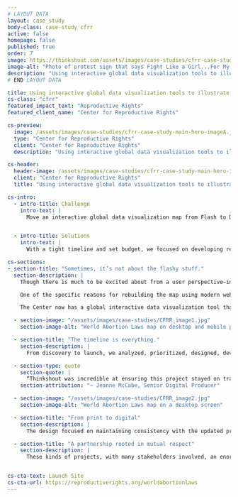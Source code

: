 ```yaml
---
# LAYOUT DATA
layout: case_study
body-class: case-study cfrr
active: false
homepage: false
published: true
order: 7
image: https://thinkshout.com/assets/images/case-studies/cfrr-case-study-main-hero-imageA.jpg
image-alt: "Photo of protest sign that says Fight Like a Girl...For My Rights"
description: "Using interactive global data visualization tools to illustrate the legal status of abortion laws -- worldwide."
# END LAYOUT DATA

title: Using interactive global data visualization tools to illustrate the legal status of abortion laws -- worldwide.
cs-class: "cfrr"
featured_impact_text: "Reproductive Rights"
featured_client_name: "Center for Reproductive Rights"

cs-preview:
  image: /assets/images/case-studies/cfrr-case-study-main-hero-imageA.jpg
  type: "Center for Reproductive Rights"
  client: "Center for Reproductive Rights"
  description: "Using interactive global data visualization tools to illustrate the legal status of abortion laws -- worldwide."

cs-header:
  header-image: /assets/images/case-studies/cfrr-case-study-main-hero-imageA.jpg
  client: "Center for Reproductive Rights"
  title: "Using interactive global data visualization tools to illustrate the legal status of abortion laws -- worldwide."

cs-intro:
  - intro-title: Challenge
    intro-text: |
      Move an interactive global data visualization map from Flash to Drupal 8 in just 6 weeks, including key user experience changes and strategic design updates.


  - intro-title: Solutions
    intro-text: |
      With a tight timeline and set budget, we focused on developing responsive tools and elevating access to the Center’s most valuable resources for priority audiences—tweaking what we could and planning for a potential Phase 2 with expanded functionality.

cs-sections:
- section-title: "Sometimes, it’s not about the flashy stuff."
  section-description: |
    Though there is much to be excited about from a user perspective—including some very strategic user experience and design updates—most of our partnership with The Center for Reproductive Rights focused on what you can’t see: The World Abortion Laws Map was originally built on Flash, and with the Center moving its entire website from Drupal 6 to Drupal 8, they needed to lift the map from Flash and rebuild it in Drupal 8. The library we used for the map was D3.js. Beyond that, the map was previously unavailable for viewing on mobile devices. We knew it was crucial to improve access to key information and hone core functionalities for the Center’s primary audiences.

    One of the specific reasons for rebuilding the map using modern web technologies was so that it could be accessed on mobile devices. The map was not available full-stop on any iPhone or iPad until we built this new one.

    The Center now has a global interactive data visualization tool that no longer requires its own URL or Flash to launch. The map itself is also responsive, a huge improvement from its former iteration, and offers a clearer hierarchy of information, from resource-driven investigation to engagement-level calls to action.

  - section-image: "/assets/images/case-studies/CFRR_image1.jpg"
    section-image-alt: "World Abortion Laws map on desktop and mobile phone"

  - section-title: "The timeline is everything."
    section-description: |
      From discovery to launch, we analyzed, prioritized, designed, developed, QA’d and demoed the new World Abortion Laws Map in just 6 weeks.

  - section-type: quote
    section-quote: |
      “Thinkshout was incredible at ensuring this project stayed on track, given the very short turnaround time. They were diligent in their project management and were able to anticipate the types of delays that often hold projects up, so that we could tackle them ahead of time.  We felt confident throughout the project that we would make it to launch on time – and indeed, we did!”
    section-attribution: "~ Jeanne McCabe, Senior Digital Producer"

  - section-image: "/assets/images/case-studies/CFRR_image2.jpg"
    section-image-alt: "World Abortion Laws map on a desktop screen"

  - section-title: "From print to digital"
    section-description: |
      The design focused on maintaining consistency with the updated print version of the map and leveraging the existing brand while providing a clean and user-friendly experience at all screen sizes. The foundation of the map was rooted in an established color coding system to identify various countries’ laws. Through this, we found opportunities to incorporate those vibrant and highly identifiable colors to highlight meaningful content through bold dropdowns.

  - section-title: "A partnership rooted in mutual respect"
    section-description: |
      These kinds of projects, with many stakeholders involved, an enormous amount of content, and a hard deadline, are only possible with extraordinary client partnerships—which is exactly what we found in the Center’s team. ThinkShout was and continues to recognize what a privilege it is to work with organizations like The Center for Reproductive Rights, especially now, when access to abortion here in the United States is brutally under attack. We’re proud of the move from Flash to Drupal 8, glad to have implemented improved functionality and design for core audiences, and encouraged by the post-launch analytics we’re seeing so far, but most importantly, we’re thankful for The Center’s work and humbled by our partnership.


cs-cta-text: Launch Site
cs-cta-url: https://reproductiverights.org/worldabortionlaws
---
```

